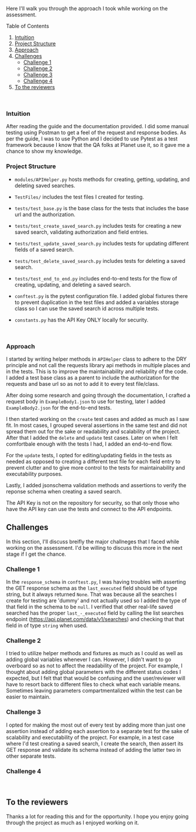 Here I'll walk you through the approach I took while working on the assessment.
<br />
<!-- TABLE OF CONTENTS -->
  <summary>Table of Contents</summary>
  <ol>
    <li>
      <a href="#intuition">Intuition</a>
    </li>
    <li><a href="#project-structure">Project Structure</a></li>
    <li><a href="#approach">Approach</a></li>
    <li>
      <a href="#challenges">Challenges</a>
      <ul>
        <li><a href="#challenge-1">Challenge 1</a></li>
        <li><a href="#challenge-2">Challenge 2</a></li>
        <li><a href="#challenge-3">Challenge 3</a></li>
        <li><a href="#challenge-4">Challenge 4</a></li>
      </ul>
    </li>
    <li><a href="#to-the-reviewers">To the reviewers</a></li>
  </ol>
<br />

### Intuition
After reading the guide and the documentation provided. I did some manual testing using Postman to get a feel of the request and response bodies. As per the guide, I was to use Python and I decided to use Pytest as a test framework because I know that the QA folks at Planet use it, so it gave me a chance to show my knowledge.
<br />

### Project Structure
- `modules/APIHelper.py` hosts methods for creating, getting, updating, and deleting saved searches.

- `TestFiles/` includes the test files I created for testing.

- `tests/test_base.py` is the base class for the tests that includes the base url and the authorization.

- `tests/test_create_saved_search.py` includes tests for creating a new saved search, validating authorization and field entries.

- `tests/test_update_saved_search.py` includes tests for updating different fields of a saved search.

- `tests/test_delete_saved_search.py` includes tests for deleting a saved search.

- `tests/test_end_to_end.py` includes end-to-end tests for the flow of creating, updating, and deleting a saved search.

- `conftest.py` is the pytest configuration file. I added global fixtures there to prevent duplication in the test files and added a variables storage class so I can use the saved search id across multiple tests.

- `constants.py` has the API Key ONLY locally for security.
<br />

### Approach
I started by writing helper methods in `APIHelper` class to adhere to the DRY principle and not call the requests library api methods in multiple places and in the tests. This is to improve the maintainability and reliability of the code. I added a test base class as a parent to include the authorization for the requests and base url so as not to add it to every test file/class.

After doing some research and going through the documentation, I crafted a request body in `ExampleBody1.json` to use for testing, later I added `ExampleBody2.json` for the end-to-end tests.

I then started working on the `create` test cases and added as much as I saw fit. In most cases, I grouped several assertions in the same test and did not spread them out for the sake or readability and scalability of the project. After that I added the `delete` and `update` test cases. Later on when I felt comfortbale enough with the tests I had, I added an end-to-end flow.

For the `update` tests, I opted for editing/updating fields in the tests as needed as opposed to creating a different test file for each field entry to prevent clutter and to give more control to the tests for maintainability  and executability purposes.

Lastly, I added jsonschema validation methods and assertions to verify the reponse schema when creating a saved search.

The API Key is not on the repository for security, so that only those who have the API key can use the tests and connect to the API endpoints.
<br />

## Challenges

In this section, I'll discuss breifly the major challneges that I faced while working on the assessment. I'd be willing to discuss this more in the next stage if I get the chance.

### Challenge 1
In the `response_schema` in `conftest.py`, I was having troubles with asserting the GET response schema as the `last_executed` field should be of type string, but it always returned `None`. That was because all the searches I create for testing are 'dummy' and not actually used so I added the type of that field in the schema to be `null`. I verified that other real-life saved searched has the proper `last_-_executed` field by calling the list searches endpoint (https://api.planet.com/data/v1/searches) and checking that that field in of type `string` when used.
### Challenge 2
I tried to utilize helper methods and fixtures as much as I could as well as adding global variables whenever I can. However, I didn't want to go overboard so as not to affect the readability of the project. For example, I thought about adding global parameters with the different status codes I expected, but I felt that that would be confusing and the user/reviewer will have to resort back to different files to check what each variable means. Sometimes leaving parameters compartmentalized within the test can be easier to maintain.
### Challenge 3
I opted for making the most out of every test by adding more than just one assertion instead of adding each assertion to a separate test for the sake of scalability and executability  of the project. For example, in a test case where I'd test creating a saved search, I create the search, then assert its GET response and validate its schema instead of adding the latter two in other separate tests.

### Challenge 4

<br />

## To the reviewers
Thanks a lot for reading this and for the opportunity. I hope you enjoy going through the project as much as I enjoyed working on it.